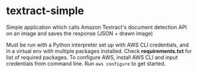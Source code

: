 # textract-simple
Simple application which calls Amazon Textract's document detection API on an image and saves the response (JSON + drawn image)

Must be run with a Python interpreter set up with AWS CLI credentials, and in a virtual env with multiple packages installed. Check **requirements.txt** for list of required packages. To configure AWS, install AWS CLI and input credentials from command line. Run `aws configure` to get started.

